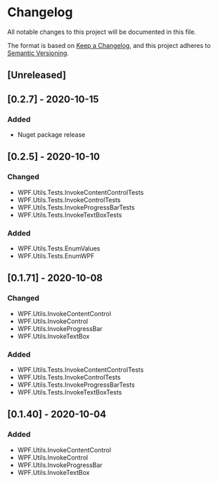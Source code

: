 # Changelog
All notable changes to this project will be documented in this file.

The format is based on [Keep a Changelog](https://keepachangelog.com/en/1.0.0/),
and this project adheres to [Semantic Versioning](https://semver.org/spec/v2.0.0.html).

## [Unreleased]

## [0.2.7] - 2020-10-15
### Added
- Nuget package release

## [0.2.5] - 2020-10-10
### Changed
- WPF.Utils.Tests.InvokeContentControlTests
- WPF.Utils.Tests.InvokeControlTests
- WPF.Utils.Tests.InvokeProgressBarTests
- WPF.Utils.Tests.InvokeTextBoxTests
### Added
- WPF.Utils.Tests.EnumValues
- WPF.Utils.Tests.EnumWPF

## [0.1.71] - 2020-10-08
### Changed
- WPF.Utils.InvokeContentControl
- WPF.Utils.InvokeControl
- WPF.Utils.InvokeProgressBar
- WPF.Utils.InvokeTextBox
### Added
- WPF.Utils.Tests.InvokeContentControlTests
- WPF.Utils.Tests.InvokeControlTests
- WPF.Utils.Tests.InvokeProgressBarTests
- WPF.Utils.Tests.InvokeTextBoxTests

## [0.1.40] - 2020-10-04
### Added
- WPF.Utils.InvokeContentControl
- WPF.Utils.InvokeControl
- WPF.Utils.InvokeProgressBar
- WPF.Utils.InvokeTextBox
